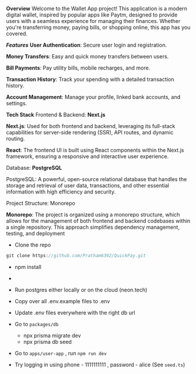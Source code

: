 **Overview**
Welcome to the Wallet App project! This application is a modern digital wallet, inspired by popular apps like Paytm, designed to provide users with a seamless experience for managing their finances. Whether you're transferring money, paying bills, or shopping online, this app has you covered.

***Features***
  **User Authentication**: Secure user login and registration.

  **Money Transfers**: Easy and quick money transfers between users.
  
  **Bill Payments**: Pay utility bills, mobile recharges, and more.
  
  **Transaction History**: Track your spending with a detailed transaction history.

   **Account Management**: Manage your profile, linked bank accounts, and settings.
 
**Tech Stack**
Frontend & Backend: **Next.js**

**Next.js**: Used for both frontend and backend, leveraging its full-stack capabilities for server-side rendering (SSR), API routes, and dynamic routing.

**React**: The frontend UI is built using React components within the Next.js framework, ensuring a responsive and interactive user experience.

Database: **PostgreSQL**

PostgreSQL: A powerful, open-source relational database that handles the storage and retrieval of user data, transactions, and other essential information with high efficiency and security.

Project Structure: Monorepo

**Monorepo**: The project is organized using a monorepo structure, which allows for the management of both frontend and backend codebases within a single repository. This approach simplifies dependency management, testing, and deployment



- Clone the repo

```jsx
git clone https://github.com/Pratham6392/QuickPay.git 
```

- npm install
- 
- Run postgres either locally or on the cloud (neon.tech)



- Copy over all .env.example files to .env
- Update .env files everywhere with the right db url
- Go to `packages/db`
    - npx prisma migrate dev
    - npx prisma db seed
- Go to `apps/user-app` , run `npm run dev`
- Try logging in using phone - 1111111111 , password - alice (See `seed.ts`)
